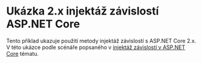 # <a name="aspnet-core-dependency-injection-2x-sample"></a>Ukázka 2.x injektáž závislostí ASP.NET Core

Tento příklad ukazuje použití metody injektáž závislostí s ASP.NET Core 2.x. V této ukázce podle scénáře popsaného v [injektáž závislostí v ASP.NET Core](https://docs.microsoft.com/aspnet/core/fundamentals/dependency-injection) tématu.
